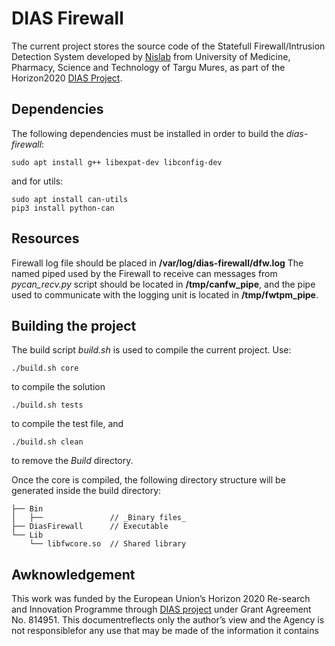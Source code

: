 # DIAS Firewall

The current project stores the source code of the Statefull Firewall/Intrusion Detection System developed by [Nislab](https://nislab.umfst.ro/) from University of Medicine, Pharmacy, Science and Technology of Targu Mures, as part of the Horizon2020 [DIAS Project](https://dias-project.com/).

## Dependencies
The following dependencies must be installed in order to build the _dias-firewall_:
```
sudo apt install g++ libexpat-dev libconfig-dev
```
and for utils:
```
sudo apt install can-utils
pip3 install python-can
```

## Resources

Firewall log file should be placed in __/var/log/dias-firewall/dfw.log__
The named piped used by the Firewall to receive can messages from _pycan_recv.py_ script should be located in __/tmp/canfw_pipe__, and the pipe used to communicate with the logging unit is located in __/tmp/fwtpm_pipe__.

## Building the project
The build script _build.sh_ is used to compile the current project. Use:
```
./build.sh core
```
to compile the solution

```
./build.sh tests
```
to compile the test file, and
```
./build.sh clean
```
to remove the _Build_ directory.

Once the core is compiled, the following directory structure will be generated inside the build directory:
```
├── Bin 
│   ├──               // _Binary files_
├── DiasFirewall      // Executable                                                 
└── Lib 
    └── libfwcore.so  // Shared library
```

## Awknowledgement 

This work was funded by the European Union’s Horizon 2020 Re-search and Innovation Programme through [DIAS project](https://dias-project.com/) under Grant Agreement No. 814951. This documentreflects only the author’s view and the Agency is not responsiblefor any use that may be made of the information it contains

